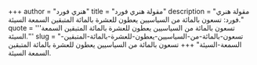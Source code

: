 +++
author = "هنري فورد"
title = "مقولة هنري فورد"
description = "مقولة هنري فورد: تسعون بالمائة من السياسيين يعطون للعشرة بالمائة المتبقين السمعة السيئة."
quote = '''تسعون بالمائة من السياسيين يعطون للعشرة بالمائة المتبقين السمعة السيئة.'''
slug = "تسعون-بالمائة-من-السياسيين-يعطون-للعشرة-بالمائة-المتبقين-السمعة-السيئة"
+++
تسعون بالمائة من السياسيين يعطون للعشرة بالمائة المتبقين السمعة السيئة.
